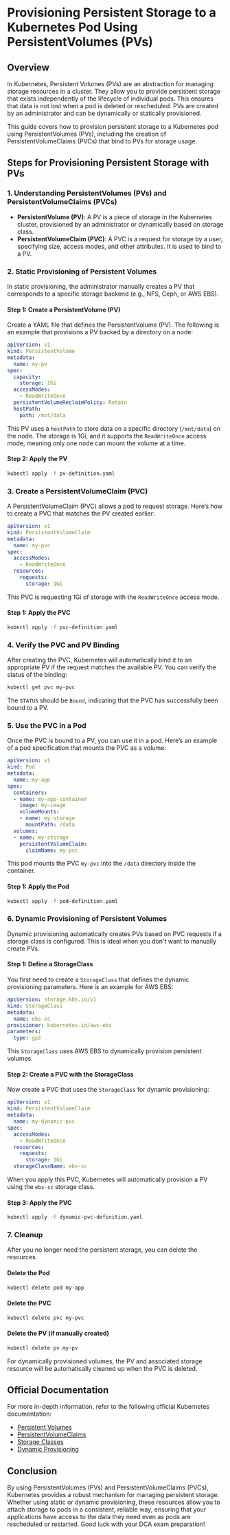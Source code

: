 
# Provisioning Persistent Storage to a Kubernetes Pod Using PersistentVolumes (PVs)

## Overview

In Kubernetes, Persistent Volumes (PVs) are an abstraction for managing storage resources in a cluster. They allow you to provide persistent storage that exists independently of the lifecycle of individual pods. This ensures that data is not lost when a pod is deleted or rescheduled. PVs are created by an administrator and can be dynamically or statically provisioned.

This guide covers how to provision persistent storage to a Kubernetes pod using PersistentVolumes (PVs), including the creation of PersistentVolumeClaims (PVCs) that bind to PVs for storage usage.

## Steps for Provisioning Persistent Storage with PVs

### 1. Understanding PersistentVolumes (PVs) and PersistentVolumeClaims (PVCs)

- **PersistentVolume (PV)**: A PV is a piece of storage in the Kubernetes cluster, provisioned by an administrator or dynamically based on storage class.
- **PersistentVolumeClaim (PVC)**: A PVC is a request for storage by a user, specifying size, access modes, and other attributes. It is used to bind to a PV.

### 2. Static Provisioning of Persistent Volumes

In static provisioning, the administrator manually creates a PV that corresponds to a specific storage backend (e.g., NFS, Ceph, or AWS EBS).

#### Step 1: Create a PersistentVolume (PV)

Create a YAML file that defines the PersistentVolume (PV). The following is an example that provisions a PV backed by a directory on a node:

```yaml
apiVersion: v1
kind: PersistentVolume
metadata:
  name: my-pv
spec:
  capacity:
    storage: 1Gi
  accessModes:
    - ReadWriteOnce
  persistentVolumeReclaimPolicy: Retain
  hostPath:
    path: /mnt/data
```

This PV uses a `hostPath` to store data on a specific directory (`/mnt/data`) on the node. The storage is 1Gi, and it supports the `ReadWriteOnce` access mode, meaning only one node can mount the volume at a time.

#### Step 2: Apply the PV

```bash
kubectl apply -f pv-definition.yaml
```

### 3. Create a PersistentVolumeClaim (PVC)

A PersistentVolumeClaim (PVC) allows a pod to request storage. Here’s how to create a PVC that matches the PV created earlier:

```yaml
apiVersion: v1
kind: PersistentVolumeClaim
metadata:
  name: my-pvc
spec:
  accessModes:
    - ReadWriteOnce
  resources:
    requests:
      storage: 1Gi
```

This PVC is requesting 1Gi of storage with the `ReadWriteOnce` access mode.

#### Step 1: Apply the PVC

```bash
kubectl apply -f pvc-definition.yaml
```

### 4. Verify the PVC and PV Binding

After creating the PVC, Kubernetes will automatically bind it to an appropriate PV if the request matches the available PV. You can verify the status of the binding:

```bash
kubectl get pvc my-pvc
```

The `STATUS` should be `Bound`, indicating that the PVC has successfully been bound to a PV.

### 5. Use the PVC in a Pod

Once the PVC is bound to a PV, you can use it in a pod. Here’s an example of a pod specification that mounts the PVC as a volume:

```yaml
apiVersion: v1
kind: Pod
metadata:
  name: my-app
spec:
  containers:
  - name: my-app-container
    image: my-image
    volumeMounts:
    - name: my-storage
      mountPath: /data
  volumes:
  - name: my-storage
    persistentVolumeClaim:
      claimName: my-pvc
```

This pod mounts the PVC `my-pvc` into the `/data` directory inside the container.

#### Step 1: Apply the Pod

```bash
kubectl apply -f pod-definition.yaml
```

### 6. Dynamic Provisioning of Persistent Volumes

Dynamic provisioning automatically creates PVs based on PVC requests if a storage class is configured. This is ideal when you don't want to manually create PVs.

#### Step 1: Define a StorageClass

You first need to create a `StorageClass` that defines the dynamic provisioning parameters. Here is an example for AWS EBS:

```yaml
apiVersion: storage.k8s.io/v1
kind: StorageClass
metadata:
  name: ebs-sc
provisioner: kubernetes.io/aws-ebs
parameters:
  type: gp2
```

This `StorageClass` uses AWS EBS to dynamically provision persistent volumes.

#### Step 2: Create a PVC with the StorageClass

Now create a PVC that uses the `StorageClass` for dynamic provisioning:

```yaml
apiVersion: v1
kind: PersistentVolumeClaim
metadata:
  name: my-dynamic-pvc
spec:
  accessModes:
    - ReadWriteOnce
  resources:
    requests:
      storage: 1Gi
  storageClassName: ebs-sc
```

When you apply this PVC, Kubernetes will automatically provision a PV using the `ebs-sc` storage class.

#### Step 3: Apply the PVC

```bash
kubectl apply -f dynamic-pvc-definition.yaml
```

### 7. Cleanup

After you no longer need the persistent storage, you can delete the resources.

#### Delete the Pod

```bash
kubectl delete pod my-app
```

#### Delete the PVC

```bash
kubectl delete pvc my-pvc
```

#### Delete the PV (if manually created)

```bash
kubectl delete pv my-pv
```

For dynamically provisioned volumes, the PV and associated storage resource will be automatically cleaned up when the PVC is deleted.

## Official Documentation

For more in-depth information, refer to the following official Kubernetes documentation:

- [Persistent Volumes](https://kubernetes.io/docs/concepts/storage/persistent-volumes/)
- [PersistentVolumeClaims](https://kubernetes.io/docs/concepts/storage/persistent-volumes/#persistentvolumeclaims)
- [Storage Classes](https://kubernetes.io/docs/concepts/storage/storage-classes/)
- [Dynamic Provisioning](https://kubernetes.io/docs/concepts/storage/persistent-volumes/#dynamic-provisioning)

## Conclusion

By using PersistentVolumes (PVs) and PersistentVolumeClaims (PVCs), Kubernetes provides a robust mechanism for managing persistent storage. Whether using static or dynamic provisioning, these resources allow you to attach storage to pods in a consistent, reliable way, ensuring that your applications have access to the data they need even as pods are rescheduled or restarted. 
Good luck with your DCA exam preparation!

